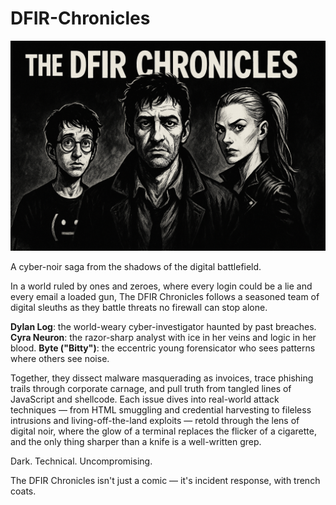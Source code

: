 # DFIR-Chronicles

![banner](./banner.png)

A cyber-noir saga from the shadows of the digital battlefield.

In a world ruled by ones and zeroes, where every login could be a lie and every email a loaded gun, The DFIR Chronicles follows a seasoned team of digital sleuths as they battle threats no firewall can stop alone.

**Dylan Log**: the world-weary cyber-investigator haunted by past breaches.
**Cyra Neuron**: the razor-sharp analyst with ice in her veins and logic in her blood.
**Byte ("Bitty")**: the eccentric young forensicator who sees patterns where others see noise.

Together, they dissect malware masquerading as invoices, trace phishing trails through corporate carnage, and pull truth from tangled lines of JavaScript and shellcode. Each issue dives into real-world attack techniques — from HTML smuggling and credential harvesting to fileless intrusions and living-off-the-land exploits — retold through the lens of digital noir, where the glow of a terminal replaces the flicker of a cigarette, and the only thing sharper than a knife is a well-written grep.

Dark. Technical. Uncompromising.

The DFIR Chronicles isn't just a comic — it's incident response, with trench coats.
